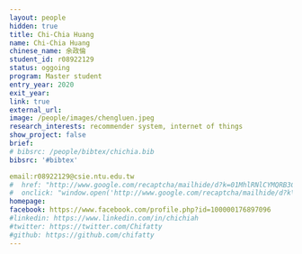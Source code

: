 ```yaml
---
layout: people
hidden: true
title: Chi-Chia Huang
name: Chi-Chia Huang
chinese_name: 余政倫
student_id: r08922129
status: oggoing
program: Master student
entry_year: 2020
exit_year:
link: true
external_url:
image: /people/images/chengluen.jpeg
research_interests: recommender system, internet of things
show_project: false
brief: 
# bibsrc: /people/bibtex/chichia.bib
bibsrc: '#bibtex'

email:r08922129@csie.ntu.edu.tw
#  href: "http://www.google.com/recaptcha/mailhide/d?k=01MhlRNlCYMQRB3CtGk9pPWQ==&amp;c=Seat9oiuZshm6ibK_MUDZilOr7fBybQahRY7P83oUwM="
#  onclick: "window.open('http://www.google.com/recaptcha/mailhide/d?k\\07501MhlRNlCYMQRB3CtGk9pPWQ\\75\\75\\46c\\75Seat9oiuZshm6ibK_MUDZilOr7fBybQahRY7P83oUwM\\075', '', 'toolbar=0,scrollbars=0,location=0,statusbar=0,menubar=0,resizable=0,width=500,height=300'); return false;"
homepage: 
facebook: https://www.facebook.com/profile.php?id=100000176897096
#linkedin: https://www.linkedin.com/in/chichiah
#twitter: https://twitter.com/Chifatty
#github: https://github.com/chifatty
---
```

